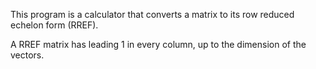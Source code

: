 This program is a calculator that converts a matrix to its row reduced echelon form (RREF).

A RREF matrix has leading 1 in every column, up to the dimension of the vectors.
